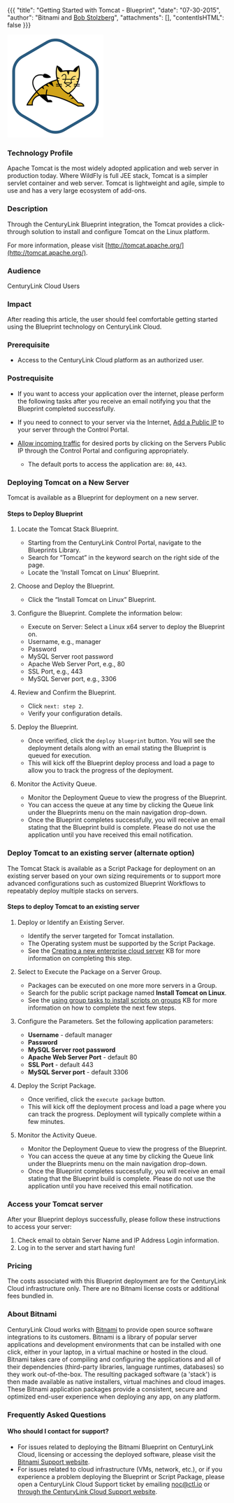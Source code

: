 {{{
  "title": "Getting Started with Tomcat - Blueprint",
  "date": "07-30-2015",
  "author": "Bitnami and <a href='https://www.linkedin.com/in/bstolzberg'>Bob Stolzberg</a>",
  "attachments": [],
  "contentIsHTML": false
}}}

![Tomcat logo](../../images/tomcatstack-stack-logo.png)

### Technology Profile
Apache Tomcat is the most widely adopted application and web server in production today. Where WildFly is full JEE stack, Tomcat is a simpler servlet container and web server. Tomcat is lightweight and agile, simple to use and has a very large ecosystem of add-ons.

### Description
Through the CenturyLink Blueprint integration, the Tomcat provides a click-through solution to install and configure Tomcat on the Linux platform.

For more information, please visit [http://tomcat.apache.org/](http://tomcat.apache.org/).

### Audience
CenturyLink Cloud Users

### Impact
After reading this article, the user should feel comfortable getting started using the Blueprint technology on CenturyLink Cloud.

### Prerequisite
* Access to the CenturyLink Cloud platform as an authorized user.

### Postrequisite
* If you want to access your application over the internet, please perform the following tasks after you receive an email notifying you that the Blueprint completed successfully.

* If you need to connect to your server via the Internet, [Add a Public IP](../../Network/how-to-add-public-ip-to-virtual-machine.md) to your server through the Control Portal.

* [Allow incoming traffic](../../Network/how-to-add-public-ip-to-virtual-machine.md) for desired ports by clicking on the Servers Public IP through the Control Portal and configuring appropriately.
  * The default ports to access the application are: `80`, `443`.

### Deploying Tomcat on a New Server
Tomcat is available as a Blueprint for deployment on a new server.

#### Steps to Deploy Blueprint
1. Locate the Tomcat Stack Blueprint.
   * Starting from the CenturyLink Control Portal, navigate to the Blueprints Library.
   * Search for “Tomcat” in the keyword search on the right side of the page.
   * Locate the 'Install Tomcat on Linux' Blueprint.

2. Choose and Deploy the Blueprint.
   * Click the “Install Tomcat on Linux” Blueprint.

3. Configure the Blueprint.
   Complete the information below:

   * Execute on Server: Select a Linux x64 server to deploy the Blueprint on.
   * Username, e.g., manager
   * Password
   * MySQL Server root password
   * Apache Web Server Port, e.g., 80
   * SSL Port, e.g., 443
   * MySQL Server port, e.g., 3306

4. Review and Confirm the Blueprint.
   * Click `next: step 2`.
   * Verify your configuration details.

5. Deploy the Blueprint.
   * Once verified, click the `deploy blueprint` button.
  You will see the deployment details along with an email stating the Blueprint is queued for execution.
   * This will kick off the Blueprint deploy process and load a page to allow you to track the progress of the deployment.

6. Monitor the Activity Queue.
   * Monitor the Deployment Queue to view the progress of the Blueprint.
   * You can access the queue at any time by clicking the Queue link under the Blueprints menu on the main navigation drop-down.
   * Once the Blueprint completes successfully, you will receive an email stating that the Blueprint build is complete. Please do not use the application until you have received this email notification.

### Deploy Tomcat to an existing server (alternate option)
The Tomcat Stack is available as a Script Package for deployment on an existing server based on your own sizing requirements or to support more advanced configurations such as customized Blueprint Workflows to repeatably deploy multiple stacks on servers.

#### Steps to deploy Tomcat to an existing server
1. Deploy or Identify an Existing Server.
   * Identify the server targeted for Tomcat installation.
   * The Operating system must be supported by the Script Package.
   * See the [Creating a new enterprise cloud server](../../Servers/creating-a-new-enterprise-cloud-server.md) KB for more information on completing this step.

2. Select to Execute the Package on a Server Group.
   * Packages can be executed on one more more servers in a Group.
   * Search for the public script package named **Install Tomcat on Linux**.
   * See the [using group tasks to install scripts on groups](../../Servers/using-group-tasks-to-install-software-and-run-scripts-on-groups.md) KB for more information on how to complete the next few steps.

3. Configure the Parameters.
   Set the following application parameters:

   * **Username** - default manager
   * **Password**
   * **MySQL Server root password**
   * **Apache Web Server Port** - default 80
   * **SSL Port** - default 443
   * **MySQL Server port** - default 3306

4. Deploy the Script Package.
   * Once verified, click the `execute package` button.
   * This will kick off the deployment process and load a page where you can track the progress. Deployment will typically complete within a few minutes.

5. Monitor the Activity Queue.
   * Monitor the Deployment Queue to view the progress of the Blueprint.
   * You can access the queue at any time by clicking the Queue link under the Blueprints menu on the main navigation drop-down.
   * Once the Blueprint completes successfully, you will receive an email stating that the Blueprint build is complete. Please do not use the application until you have received this email notification.

### Access your Tomcat server
After your Blueprint deploys successfully, please follow these instructions to access your server:
1. Check email to obtain Server Name and IP Address Login information.
2. Log in to the server and start having fun!

### Pricing
The costs associated with this Blueprint deployment are for the CenturyLink Cloud infrastructure only. There are no Bitnami license costs or additional fees bundled in.

### About Bitnami
CenturyLink Cloud works with [Bitnami](http://www.bitnami.com) to provide open source software integrations to its customers. Bitnami is a library of popular server applications and development environments that can be installed with one click, either in your laptop, in a virtual machine or hosted in the cloud. Bitnami takes care of compiling and configuring the applications and all of their dependencies (third-party libraries, language runtimes, databases) so they work out-of-the-box. The resulting packaged software (a 'stack') is then made available as native installers, virtual machines and cloud images. These Bitnami application packages provide a consistent, secure and optimized end-user experience when deploying any app, on any platform.

### Frequently Asked Questions

#### Who should I contact for support?
* For issues related to deploying the Bitnami Blueprint on CenturyLink Cloud, licensing or accessing the deployed software, please visit the [Bitnami Support website](http://www.bitnami.com/support).
* For issues related to cloud infrastructure (VMs, network, etc.), or if you experience a problem deploying the Blueprint or Script Package, please open a CenturyLink Cloud Support ticket by emailing [noc@ctl.io](mailto:noc@ctl.io) or [through the CenturyLink Cloud Support website](https://t3n.zendesk.com/tickets/new).
